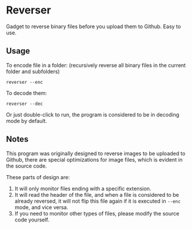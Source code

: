 # Reverser
Gadget to reverse binary files before you upload them to Github. Easy to use.

## Usage

To encode file in a folder: (recursively reverse all binary files in the current folder and subfolders)
```
reverser --enc
```

To decode them:
```
reverser --dec
```
Or just double-click to run, the program is considered to be in decoding mode by default.

## Notes

This program was originally designed to reverse images to be uploaded to Github, there are special optimizations for image files, which is evident in the source code.

These parts of design are:

1. It will only monitor files ending with a specific extension.
2. It will read the header of the file, and when a file is considered to be already reversed, it will not flip this file again if it is executed in `--enc` mode, and vice versa.
3. If you need to monitor other types of files, please modify the source code yourself.
